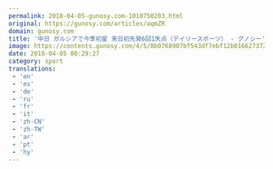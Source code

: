 ```yaml
---
permalink: 2018-04-05-gunosy.com-1010750203.html
original: https://gunosy.com/articles/aqmZR
domain: gunosy.com
title: '中日 ガルシアで今季初星 来日初先発6回1失点（デイリースポーツ） - グノシー'
image: https://contents.gunosy.com/4/5/8b0768907bf543df7ebf12b016627372_content.jpg
date: 2018-04-05 00:29:27
category: sport
translations: 
 - 'en'
 - 'es'
 - 'de'
 - 'ru'
 - 'fr'
 - 'it'
 - 'zh-CN'
 - 'zh-TW'
 - 'ar'
 - 'pt'
 - 'hy'
---
```


